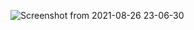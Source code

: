 ![Screenshot from 2021-08-26 23-06-30](https://user-images.githubusercontent.com/60267079/131009641-18d6fc9d-6dd6-4f37-92a3-cc9bb4920bdf.png)
